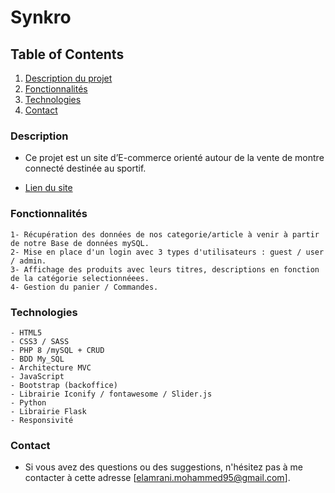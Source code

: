 # Synkro

## Table of Contents
1. [Description du projet](#Description)
2. [Fonctionnalités](#Fonctionnalités)
3. [Technologies](#Technologies)
4. [Contact](#Contact)

### Description

- Ce projet est un site d’E-commerce orienté autour de la vente de montre connecté destinée au sportif.

- [Lien du site](https://mjm03.fr/dv22elamrani/)

### Fonctionnalités

    1- Récupération des données de nos categorie/article à venir à partir de notre Base de données mySQL.
    2- Mise en place d'un login avec 3 types d'utilisateurs : guest / user / admin.
    3- Affichage des produits avec leurs titres, descriptions en fonction de la catégorie selectionnéees.
    4- Gestion du panier / Commandes.

### Technologies

    - HTML5
    - CSS3 / SASS
    - PHP 8 /mySQL + CRUD
    - BDD My_SQL
    - Architecture MVC
    - JavaScript 
    - Bootstrap (backoffice)
    - Librairie Iconify / fontawesome / Slider.js
    - Python
    - Librairie Flask
    - Responsivité

### Contact

- Si vous avez des questions ou des suggestions, n'hésitez pas à me contacter à cette adresse [elamrani.mohammed95@gmail.com].
